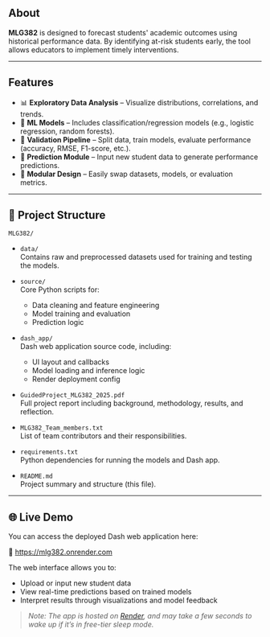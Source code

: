 ## About

**MLG382** is designed to forecast students' academic outcomes using historical performance data. By identifying at-risk students early, the tool allows educators to implement timely interventions.

---

## Features

- 📊 **Exploratory Data Analysis** – Visualize distributions, correlations, and trends.
- 🧠 **ML Models** – Includes classification/regression models (e.g., logistic regression, random forests).
- 🧪 **Validation Pipeline** – Split data, train models, evaluate performance (accuracy, RMSE, F1-score, etc.).
- 🎯 **Prediction Module** – Input new student data to generate performance predictions.
- 🧩 **Modular Design** – Easily swap datasets, models, or evaluation metrics.

---

## 📁 Project Structure

`MLG382/`
  - `data/`  
    Contains raw and preprocessed datasets used for training and testing the models.
  
  - `source/`  
    Core Python scripts for:
    - Data cleaning and feature engineering
    - Model training and evaluation
    - Prediction logic

  - `dash_app/`  
    Dash web application source code, including:
    - UI layout and callbacks
    - Model loading and inference logic
    - Render deployment config

  - `GuidedProject_MLG382_2025.pdf`  
    Full project report including background, methodology, results, and reflection.

  - `MLG382_Team_members.txt`  
    List of team contributors and their responsibilities.

  - `requirements.txt`  
    Python dependencies for running the models and Dash app.

  - `README.md`  
    Project summary and structure (this file).

---

## 🌐 Live Demo

You can access the deployed Dash web application here:

🔗 https://mlg382.onrender.com

The web interface allows you to:
- Upload or input new student data
- View real-time predictions based on trained models
- Interpret results through visualizations and model feedback

> _Note: The app is hosted on [Render](https://render.com), and may take a few seconds to wake up if it’s in free-tier sleep mode._
